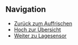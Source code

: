 
## Navigation


* [Zurück zum Auffrischen](../08_01_Auffrischen/index.html)  
* [Hoch zur Übersicht](../index.html)  
* [Weiter zu Lagesensor](../08_03_LageSensor/index.html)  

